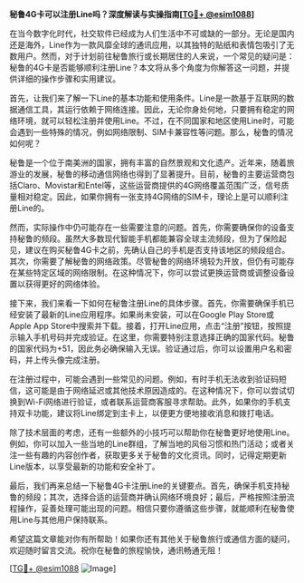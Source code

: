 **秘鲁4G卡可以注册Line吗？深度解读与实操指南[[TG💪+ @esim1088](https://t.me/s/esim1088)]**

在当今数字化时代，社交软件已经成为人们生活中不可或缺的一部分。无论是国内还是海外，Line作为一款风靡全球的通讯应用，以其独特的贴纸和表情包吸引了无数用户。然而，对于计划前往秘鲁旅行或长期居住的人来说，一个常见的疑问是：秘鲁的4G卡是否能够顺利注册Line？本文将从多个角度为你解答这一问题，并提供详细的操作步骤和实用建议。

首先，让我们来了解一下Line的基本功能和使用条件。Line是一款基于互联网的数据通信工具，其运行依赖于网络连接。因此，无论你身处何地，只要拥有稳定的网络环境，就可以轻松注册并使用Line。不过，在不同国家和地区使用Line时，可能会遇到一些特殊的情况，例如网络限制、SIM卡兼容性等问题。那么，秘鲁的情况如何呢？

秘鲁是一个位于南美洲的国家，拥有丰富的自然景观和文化遗产。近年来，随着旅游业的发展，秘鲁的移动通信网络也得到了显著提升。目前，秘鲁的主要运营商包括Claro、Movistar和Entel等，这些运营商提供的4G网络覆盖范围广泛，信号质量相对稳定。因此，如果你拥有一张支持4G网络的SIM卡，理论上是可以顺利注册Line的。

然而，实际操作中仍可能存在一些需要注意的问题。首先，你需要确保你的设备支持秘鲁的频段。虽然大多数现代智能手机都能兼容全球主流频段，但为了保险起见，建议在购买秘鲁4G卡之前，先确认自己的手机是否支持该地区的频段组合。其次，你需要了解秘鲁的网络政策。尽管秘鲁的网络环境较为开放，但仍有可能存在某些特定区域的网络限制。在这种情况下，你可以尝试更换运营商或调整设备设置以获得更好的网络体验。

接下来，我们来看一下如何在秘鲁注册Line的具体步骤。首先，你需要确保手机已经安装了最新的Line应用程序。如果尚未安装，可以在Google Play Store或Apple App Store中搜索并下载。接着，打开Line应用，点击“注册”按钮，按照提示输入手机号码并完成验证。在这里，你需要特别注意选择正确的国家代码。秘鲁的国家代码为+51，因此务必确保输入无误。验证通过后，你可以设置用户名和密码，并上传头像完成注册。

在注册过程中，可能会遇到一些常见的问题。例如，有时手机无法收到验证码短信，这可能是由于网络延迟或其他技术原因造成的。在这种情况下，你可以尝试切换到Wi-Fi网络进行验证，或者联系运营商客服寻求帮助。此外，如果你的手机支持双卡功能，建议将Line绑定到主卡上，以便更方便地接收消息和拨打电话。

除了技术层面的考虑，还有一些额外的小技巧可以帮助你在秘鲁更好地使用Line。例如，你可以加入一些当地的Line群组，了解当地的风俗习惯和热门活动；或者关注一些有趣的内容创作者，获取更多关于秘鲁的文化资讯。同时，记得定期更新Line版本，以享受最新的功能和安全补丁。

最后，我们再来总结一下秘鲁4G卡注册Line的关键要点。首先，确保手机支持秘鲁的频段；其次，选择合适的运营商并确认网络环境良好；最后，严格按照注册流程操作，妥善处理可能出现的问题。相信只要你遵循这些步骤，就能顺利在秘鲁使用Line与其他用户保持联系。

希望这篇文章能对你有所帮助！如果你还有其他关于秘鲁旅行或通信方面的疑问，欢迎随时留言交流。祝你在秘鲁的旅程愉快，通讯畅通无阻！

[[TG💪+ @esim1088](https://t.me/s/esim1088) ![Image](https://i.postimg.cc/4NQfJmqS/Snipaste-2025-05-13-00-14-12.png)]